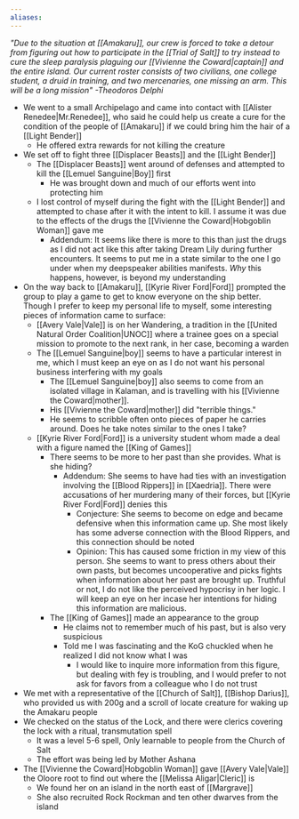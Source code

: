 ```yaml
---
aliases:
---
```

*"Due to the situation at [[Amakaru]], our crew is forced to take a detour from figuring out how to participate in the [[Trial of Salt]] to try instead to cure the sleep paralysis plaguing our [[Vivienne the Coward|captain]] and the entire island. Our current roster consists of two civilians, one college student, a druid in training, and two mercenaries, one missing an arm. This will be a long mission" -Theodoros Delphi*

- We went to a small Archipelago and came into contact with [[Alister Renedee|Mr.Renedee]], who said he could help us create a cure for the condition of the people of [[Amakaru]] if we could bring him the hair of a [[Light Bender]]
	- He offered extra rewards for not killing the creature
- We set off to fight three [[Displacer Beasts]] and the [[Light Bender]]
	- The [[Displacer Beasts]] went around of defenses and attempted to kill the [[Lemuel Sanguine|Boy]] first
		- He was brought down and much of our efforts went into protecting him
	- I lost control of myself during the fight with the [[Light Bender]] and attempted to chase after it with the intent to kill. I assume it was due to the effects of the drugs the [[Vivienne the Coward|Hobgoblin Woman]] gave me
		- Addendum: It seems like there is more to this than just the drugs as I did not act like this after taking Dream Lily during further encounters. It seems to put me in a state similar to the one I go under when my deepspeaker abilities manifests. *Why* this happens, however, is beyond my understanding
-  On the way back to [[Amakaru]], [[Kyrie River Ford|Ford]] prompted the group to play a game to get to know everyone on the ship better. Though I prefer to keep my personal life to myself, some interesting pieces of information came to surface:
	- [[Avery Vale|Vale]]  is on her Wandering, a tradition in the [[United Natural Order Coalition|UNOC]] where a trainee goes on a special mission to promote to the next rank, in her case, becoming a warden
	- The [[Lemuel Sanguine|boy]] seems to have a particular interest in me, which I must keep an eye on as I do not want his personal business interfering with my goals
		- The [[Lemuel Sanguine|boy]] also seems to come from an isolated village in Kalaman, and is travelling with his [[Vivienne the Coward|mother]]. 
		- His [[Vivienne the Coward|mother]] did "terrible things."
		- He seems to scribble often onto pieces of paper he carries around. Does he take notes similar to the ones I take?
	- [[Kyrie River Ford|Ford]] is a university student whom made a deal with a figure named the [[King of Games]]
		- There seems to be more to her past than she provides. What is she hiding?
			- Addendum: She seems to have had ties with an investigation involving the [[Blood Rippers]] in [[Xaedria]].  There were accusations of her murdering many of their forces, but [[Kyrie River Ford|Ford]] denies this
				- Conjecture: She seems to become on edge and became defensive when this information came up. She most likely has some adverse connection with the Blood Rippers, and this connection should be noted
				- Opinion: This has caused some friction in my view of this person. She seems to want to press others about their own pasts, but becomes uncooperative and picks fights when information about her past are brought up. Truthful or not, I do not like the perceived hypocrisy in her logic. I will keep an eye on her incase her intentions for hiding this information are malicious. 
		- The [[King of Games]] made an appearance to the group
			- He claims not to remember much of his past, but is also very suspicious 
			- Told me I was fascinating and the KoG chuckled when he realized I did not know what I was
				- I would like to inquire more information from this figure, but dealing with fey is troubling, and I would prefer to not ask for favors from a colleague who I do not trust
-  We met with a representative of the [[Church of Salt]], [[Bishop Darius]], who provided us with 200g and a scroll of locate creature for waking up the Amakaru people
- We checked on the status of the Lock, and there were clerics covering the lock with a ritual, transmutation spell
	- It was a level 5-6 spell, Only learnable to people from the Church of Salt
	- The effort was being led by Mother Ashana
- The [[Vivienne the Coward|Hobgoblin Woman]] gave [[Avery Vale|Vale]] the Oloore root to find out where the [[Melissa Aligar|Cleric]] is
	- We found her on an island in the north east of [[Margrave]]
	- She also recruited Rock Rockman and ten other dwarves from the island